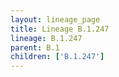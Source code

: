 ```yaml
---
layout: lineage_page
title: Lineage B.1.247
lineage: B.1.247
parent: B.1
children: ['B.1.247']
---
```

